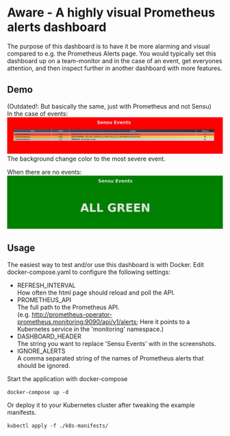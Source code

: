 # Aware - A highly visual Prometheus alerts dashboard

The purpose of this dashboard is to have it be more alarming and visual compared to e.g. the Prometheus Alerts page. You would typically set this dashboard up on a team-monitor and in the case of an event, get everyones attention, and then inspect further in another dashboard with more features.

## Demo
(Outdated!: But basically the same, just with Prometheus and not Sensu)  
In the case of events:
![alt text](events.png)
The background change color to the most severe event.

When there are no events:
![alt text](noevents.png)

## Usage

The easiest way to test and/or use this dashboard is with Docker. Edit docker-compose.yaml to configure the following settings:

* REFRESH_INTERVAL  
How often the html page should reload and poll the API.
* PROMETHEUS_API  
The full path to the Prometheus API.  
(e.g. http://prometheus-operator-prometheus.monitoring:9090/api/v1/alerts;  Here it points to a Kubernetes service in the 'monitoring' namespace.)
* DASHBOARD_HEADER  
The string you want to replace 'Sensu Events' with in the screenshots.
* IGNORE_ALERTS  
A comma separated string of the names of Prometheus alerts that should be ignored.

Start the application with docker-compose
```
docker-compose up -d
```
Or deploy it to your Kubernetes cluster after tweaking the example manifests.
```
kubectl apply -f ./k8s-manifests/
```

